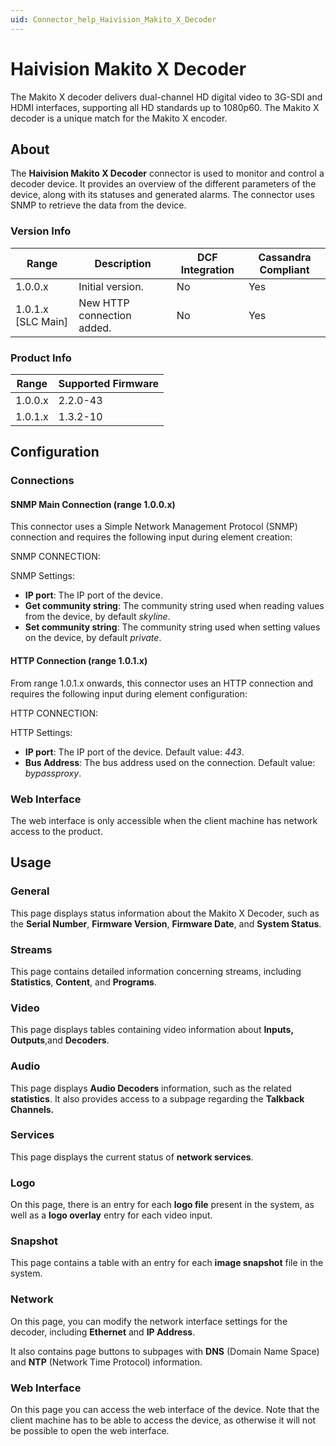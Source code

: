 ```yaml
---
uid: Connector_help_Haivision_Makito_X_Decoder
---
```


# Haivision Makito X Decoder

The Makito X decoder delivers dual-channel HD digital video to 3G-SDI and HDMI interfaces, supporting all HD standards up to 1080p60. The Makito X decoder is a unique match for the Makito X encoder.

## About

The **Haivision Makito X Decoder** connector is used to monitor and control a decoder device. It provides an overview of the different parameters of the device, along with its statuses and generated alarms. The connector uses SNMP to retrieve the data from the device.

### Version Info

| **Range**            | **Description**            | **DCF Integration** | **Cassandra Compliant** |
|----------------------|----------------------------|---------------------|-------------------------|
| 1.0.0.x              | Initial version.           | No                  | Yes                     |
| 1.0.1.x \[SLC Main\] | New HTTP connection added. | No                  | Yes                     |

### Product Info

| **Range** | **Supported Firmware** |
|-----------|------------------------|
| 1.0.0.x   | 2.2.0-43               |
| 1.0.1.x   | 1.3.2-10               |

## Configuration

### Connections

#### SNMP Main Connection (range 1.0.0.x)

This connector uses a Simple Network Management Protocol (SNMP) connection and requires the following input during element creation:

SNMP CONNECTION:

SNMP Settings:

- **IP port**: The IP port of the device.
- **Get community string**: The community string used when reading values from the device, by default *skyline*.
- **Set community string**: The community string used when setting values on the device, by default *private*.

#### HTTP Connection (range 1.0.1.x)

From range 1.0.1.x onwards, this connector uses an HTTP connection and requires the following input during element configuration:

HTTP CONNECTION:

HTTP Settings:

- **IP port**: The IP port of the device. Default value: *443*.
- **Bus Address**: The bus address used on the connection. Default value: *bypassproxy*.

### Web Interface

The web interface is only accessible when the client machine has network access to the product.

## Usage

### General

This page displays status information about the Makito X Decoder, such as the **Serial Number**, **Firmware Version**, **Firmware Date**, and **System Status**.

### Streams

This page contains detailed information concerning streams, including **Statistics**, **Content**, and **Programs**.

### Video

This page displays tables containing video information about **Inputs, Outputs**,and **Decoders**.

### Audio

This page displays **Audio Decoders** information, such as the related **statistics**. It also provides access to a subpage regarding the **Talkback Channels.**

### Services

This page displays the current status of **network services**.

### Logo

On this page, there is an entry for each **logo file** present in the system, as well as a **logo overlay** entry for each video input.

### Snapshot

This page contains a table with an entry for each **image snapshot** file in the system.

### Network

On this page, you can modify the network interface settings for the decoder, including **Ethernet** and **IP Address**.

It also contains page buttons to subpages with **DNS** (Domain Name Space) and **NTP** (Network Time Protocol) information.

### Web Interface

On this page you can access the web interface of the device. Note that the client machine has to be able to access the device, as otherwise it will not be possible to open the web interface.
